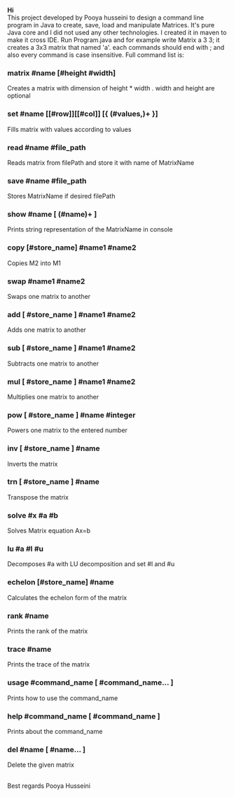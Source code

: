 <b>Hi</b>
<br/>
This project developed by Pooya husseini to design a command line program in Java to create, save,
load and manipulate Matrices.
It's pure Java core and I did not used any other technologies. I created it in maven to make it cross IDE.
Run Program.java and for example write Matrix a 3 3; it creates a 3x3 matrix that named 'a'.
each commands should end with ; and also every command is case insensitive.
Full command list is:

### matrix #name [#height #width]
Creates a matrix with dimension of height * width . width and height are optional

### set #name [[#row]][[#col]] [{ (#values,)+ }]
Fills matrix with values according to values

### read #name #file_path
Reads matrix from filePath and store it with name of MatrixName

### save #name #file_path
Stores  MatrixName if desired filePath

### show #name  [ (#name)+ ]
Prints string representation of the  MatrixName in console

### copy [#store_name] #name1 #name2
Copies M2 into M1

### swap #name1 #name2
Swaps one matrix to another

### add [ #store_name ] #name1 #name2
Adds one matrix to another

### sub [ #store_name ] #name1 #name2
Subtracts one matrix to another

### mul [ #store_name ] #name1 #name2
Multiplies one matrix to another

### pow [ #store_name ] #name #integer
Powers one matrix to the entered number

### inv [ #store_name ] #name
Inverts the matrix

### trn [ #store_name ] #name
Transpose the matrix

### solve #x #a #b
Solves Matrix equation  Ax=b

### lu #a #l #u
Decomposes #a with LU decomposition and set #l and #u

### echelon [#store_name] #name
Calculates the echelon form of the matrix

### rank #name
Prints the rank of the matrix

### trace #name
Prints the trace of the matrix

### usage #command_name [ #command_name... ]
Prints how to use the command_name

### help #command_name [ #command_name ]
Prints about the command_name

### del #name [ #name... ]
Delete the given matrix

<br/>
Best regards
Pooya Husseini